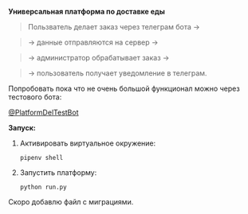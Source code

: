 **Универсальная платформа по доставке еды**

>Пользватель делает заказ через телеграм бота ->

>-> данные отправляются на сервер ->
 
>-> администратор обрабатывает заказ ->

>-> пользователь получает уведомление в телеграм.

Попробовать пока что не очень большой функционал можно через тестового бота:

[@PlatformDelTestBot](www.t-do.ru/PlatformDelTestBot)


**Запуск:**

1) Активировать виртуальное окружение:

    `pipenv shell`
    
2) Запустить платформу:

    `python run.py`
    
Скоро добавлю файл с миграциями.


